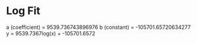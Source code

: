 
# Log Fit

a (coefficient) = 9539.736743896976
b (constant) = -105701.65720634277
y = 9539.7367log(x) + -105701.6572
